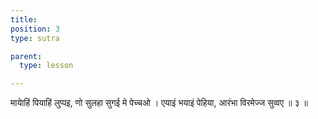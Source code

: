 ```yaml
---
title: 
position: 3
type: sutra

parent:
  type: lesson

---
```


मायाेहिं पियाहिं लुप्पइ, णो सुलहा सुगई मे पेच्चओ ।
एयाइं भयाइं पेहिया, आरंभा विरमेज्ज सुव्वए ॥ ३ ॥